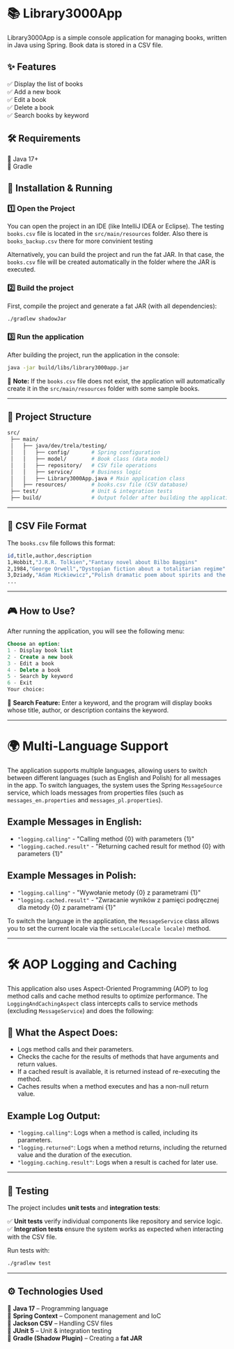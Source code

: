 # 📚 Library3000App

Library3000App is a simple console application for managing books, written in Java using Spring. Book data is stored in a CSV file.

## ✨ Features  
✅ Display the list of books  
✅ Add a new book  
✅ Edit a book  
✅ Delete a book  
✅ Search books by keyword  

## 🛠 Requirements  
🔹 Java 17+  
🔹 Gradle  

## 🚀 Installation & Running  

### 1️⃣ Open the Project  
You can open the project in an IDE (like IntelliJ IDEA or Eclipse). The testing  `books.csv` file is located in the `src/main/resources` folder. Also there is `books_backup.csv` there for more convinient testing

Alternatively, you can build the project and run the fat JAR. In that case, the `books.csv` file will be created automatically in the folder where the JAR is executed.  

### 2️⃣ Build the project  
First, compile the project and generate a fat JAR (with all dependencies):  

```sh
./gradlew shadowJar
```

### 3️⃣ Run the application  
After building the project, run the application in the console:  

```sh
java -jar build/libs/library3000app.jar
```

📌 **Note:** If the `books.csv` file does not exist, the application will automatically create it in the `src/main/resources` folder with some sample books.  

---

## 📂 Project Structure  

```bash
src/
 ├── main/
 │   ├── java/dev/trela/testing/
 │   │   ├── config/       # Spring configuration
 │   │   ├── model/        # Book class (data model)
 │   │   ├── repository/   # CSV file operations
 │   │   ├── service/      # Business logic
 │   │   ├── Library3000App.java # Main application class
 │   ├── resources/        # books.csv file (CSV database)
 ├── test/                 # Unit & integration tests
 ├── build/                # Output folder after building the application
```

---

## 📂 CSV File Format  
The `books.csv` file follows this format:  

```bash
id,title,author,description
1,Hobbit,"J.R.R. Tolkien","Fantasy novel about Bilbo Baggins"
2,1984,"George Orwell","Dystopian fiction about a totalitarian regime"
3,Dziady,"Adam Mickiewicz","Polish dramatic poem about spirits and the afterlife"
...
```

---

## 🎮 How to Use?  
After running the application, you will see the following menu:  

```sql
Choose an option:
1 - Display book list
2 - Create a new book
3 - Edit a book
4 - Delete a book
5 - Search by keyword
6 - Exit
Your choice:
```

🔹 **Search Feature:** Enter a keyword, and the program will display books whose title, author, or description contains the keyword.  

---

# 🌍 Multi-Language Support

The application supports multiple languages, allowing users to switch between different languages (such as English and Polish) for all messages in the app. To switch languages, the system uses the Spring `MessageSource` service, which loads messages from properties files (such as `messages_en.properties` and `messages_pl.properties`).

## Example Messages in English:
- `"logging.calling"` - "Calling method {0} with parameters {1}"
- `"logging.cached.result"` - "Returning cached result for method {0} with parameters {1}"

## Example Messages in Polish:
- `"logging.calling"` - "Wywołanie metody {0} z parametrami {1}"
- `"logging.cached.result"` - "Zwracanie wyników z pamięci podręcznej dla metody {0} z parametrami {1}"

To switch the language in the application, the `MessageService` class allows you to set the current locale via the `setLocale(Locale locale)` method.

---
# 🛠 AOP Logging and Caching

This application also uses Aspect-Oriented Programming (AOP) to log method calls and cache method results to optimize performance. The `LoggingAndCachingAspect` class intercepts calls to service methods (excluding `MessageService`) and does the following:

## 📜 What the Aspect Does:
- Logs method calls and their parameters.
- Checks the cache for the results of methods that have arguments and return values.
- If a cached result is available, it is returned instead of re-executing the method.
- Caches results when a method executes and has a non-null return value.

## Example Log Output:
- `"logging.calling"`: Logs when a method is called, including its parameters.
- `"logging.returned"`: Logs when a method returns, including the returned value and the duration of the execution.
- `"logging.caching.result"`: Logs when a result is cached for later use.

---


## 🧪 Testing  

The project includes **unit tests** and **integration tests**:  

✅ **Unit tests** verify individual components like repository and service logic.  
✅ **Integration tests** ensure the system works as expected when interacting with the CSV file.  

Run tests with:  

```sh
./gradlew test
```

---

## ⚙ Technologies Used  

🔹 **Java 17** – Programming language  
🔹 **Spring Context** – Component management and IoC  
🔹 **Jackson CSV** – Handling CSV files  
🔹 **JUnit 5** – Unit & integration testing  
🔹 **Gradle (Shadow Plugin)** – Creating a **fat JAR**  
